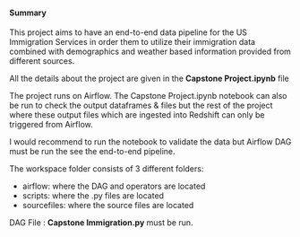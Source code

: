 #### Summary
This project aims to have an end-to-end data pipeline for the US Immigration Services in order them to utilize their immigration data combined with demographics and weather based information provided from different sources.

All the details about the project are given in the **Capstone Project.ipynb** file

The project runs on Airflow. The Capstone Project.ipynb notebook can also be run to check the output dataframes & files but the rest of the project where these output files which are ingested into Redshift can only be triggered from Airflow.

I would recommend to run the notebook to validate the data but Airflow DAG must be run the see the end-to-end pipeline.


The workspace folder consists of 3 different folders:
- airflow: where the DAG and operators are located
- scripts: where the .py files are located
- sourcefiles: where the source files are located

DAG File : **Capstone Immigration.py** must be run.
